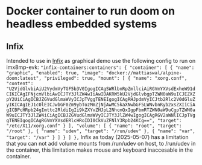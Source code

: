 # Docker container to run doom on headless embedded systems
## Infix
Intended to use in [Infix](https://github.com/kernelkit/infix) as
graphical demo use the following config to run on imx8mp-evk:
`
  "infix-containers:containers": {
    "container": [
      {
        "name": "graphic",
        "enabled": true,
        "image": "docker://mattiaswal/alpine-doom:latest",
        "privileged": true,
        "mount": [
          {
            "name": "xorg.conf",
            "content": "U2VjdGlvbiAiU2VydmVyTGF5b3V0IgogICAgSWRlbnRpZmllciAiRGVmYXVsdExheW91dCIKICAgIFNjcmVlbiAwICJTY3JlZW4wIiAwIDAKRW5kU2VjdGlvbgpTZWN0aW9uICJEZXZpY2UiCiAgICBJZGVudGlmaWVyICJpTVggTENEIgogICAgRHJpdmVyICJtb2Rlc2V0dGluZyIKICAgIEJ1c0lEICJwbGF0Zm9ybTozMmZjNjAwMC5kaXNwbGF5LWNvbnRyb2xsZXIiCiAgICBPcHRpb24gImttc2RldiIgIi9kZXYvZHJpL2NhcmQxIgpFbmRTZWN0aW9uCgpTZWN0aW9uICJTY3JlZW4iCiAgICBJZGVudGlmaWVyICJTY3JlZW4wIgogICAgRGV2aWNlICJpTVggTENEIgogICAgRGVmYXVsdERlcHRoIDI0CkVuZFNlY3Rpb24KCg==",
            "target": "/etc/X11/xorg.conf"
          }
        ],
        "volume": [
          {
            "name": "root",
            "target": "/root"
          },
          {
            "name": "udev",
            "target": "/run/udev"
          },
          {
            "name": "var",
            "target": "/var"
          }
        ]
      }
    ]
  },
`
Infix as today (2025-05-07) has a limitation that you can not add
volume mounts from /run/udev on host, to /run/udev in the container,
this limitation makes mouse and keyboard inaccesable in the container.
